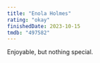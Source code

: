 ```yaml
---
title: "Enola Holmes"
rating: "okay"
finishedDate: 2023-10-15
tmdb: "497582"
---
```


Enjoyable, but nothing special.